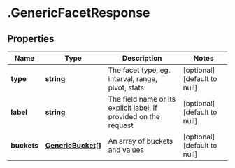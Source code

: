 # .GenericFacetResponse

## Properties
Name | Type | Description | Notes
------------ | ------------- | ------------- | -------------
**type** | **string** | The facet type, eg. interval, range, pivot, stats | [optional] [default to null]
**label** | **string** | The field name or its explicit label, if provided on the request | [optional] [default to null]
**buckets** | [**GenericBucket[]**](GenericBucket.md) | An array of buckets and values | [optional] [default to null]


